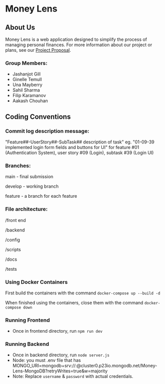 # Money Lens

## About Us

Money Lens is a web application designed to simplify the process of managing personal finances. For more information about our project or plans, see our [Project Proposal](documentation/ProjectProposal.md).

### Group Members:

- Jashanjot Gill
- Ginelle Temull
- Una Mayberry
- Sahil Sharma
- Filip Karamanov
- Aakash Chouhan

## Coding Conventions

### Commit log description message:

"Feature##-UserStory##-SubTask## description of task"
eg. "01-09-39 implemented login form fields and buttons for UI"
for feature #01 (Authentication System), user story #09 (Login), subtask #39 (Login UI)

### Branches:

main - final submission

develop - working branch

feature - a branch for each feature

### File architecture:

/front end

/backend

/config

/scripts

/docs

/tests


### Using Docker Containers

First build the containers with the command `docker-compose up --build -d`

When finished using the containers, close them with the command `docker-compose down`

### Running Frontend

- Once in frontend directory, run `npm run dev`

### Running Backend

- Once in backend directory, run `node server.js`
- Node: you must .env file that has MONGO_URI=mongodb+srv://<username>:<password>@cluster0.p23io.mongodb.net/Money-Lens-MongoDB?retryWrites=true&w=majority
- Note: Replace `username` & `password` with actual credentials.
